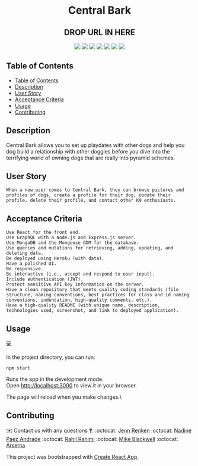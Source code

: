 <h1 align="center">Central Bark</h1>

<h2 align="center"> DROP URL IN HERE</h2>

<p align="center">
    <img src="https://img.shields.io/badge/javascript-yellow" />
    <img src="https://img.shields.io/badge/graphQL-orange" />
    <img src="https://img.shields.io/badge/react-blue"  />
    <img src="https://img.shields.io/badge/apollo-red"  />
    <img src="https://img.shields.io/badge/node-blue"  />
    <img src="https://img.shields.io/badge/jest-green" />
    <img src="https://img.shields.io/badge/MongoDB-yellow" />
</p>

## Table of Contents
- [Table of Contents](#table-of-contents)
- [Description](#description)
- [User Story](#user-story)
- [Acceptance Criteria](#acceptance-criteria)
- [Usage](#usage)
- [Contributing](#contributing)

## Description

Central Bark allows you to set up playdates with other dogs and help you dog build a relationship with other doggies before you dive into the terrifying world of owning dogs that are really into pyramid schemes.

## User Story

```
When a new user comes to Central Bark, they can browse pictures and profiles of dogs, create a profile for their dog, update their profile, delete their profile, and contact other K9 enthusiasts. 
```

## Acceptance Criteria

```
Use React for the front end.
Use GraphQL with a Node.js and Express.js server.
Use MongoDB and the Mongoose ODM for the database.
Use queries and mutations for retrieving, adding, updating, and deleting data.
Be deployed using Heroku (with data).
Have a polished UI.
Be responsive.
Be interactive (i.e., accept and respond to user input).
Include authentication (JWT).
Protect sensitive API key information on the server.
Have a clean repository that meets quality coding standards (file structure, naming conventions, best practices for class and id naming conventions, indentation, high-quality comments, etc.).
Have a high-quality README (with unique name, description, technologies used, screenshot, and link to deployed application).
```
  
## Usage
💻   

In the project directory, you can run:

`npm start`

Runs the app in the development mode.\
Open [http://localhost:3000](http://localhost:3000) to view it in your browser.

The page will reload when you make changes.\



## Contributing
✉️ Contact us with any questions ❓: 
:octocat: [Jenn Renken](https://github.com/jenn-renken)
:octocat: [Nadine Paez Andrade](https://github.com/ncpandrade)
:octocat: [Rahil Rahimi](https://github.com/rahilrahimi)
:octocat: [Mike Blackwell](https://github.com/mjb4040)
:octocat: [Arsema ](https://github.com/mjb4040)



This project was bootstrapped with [Create React App](https://github.com/facebook/create-react-app).


